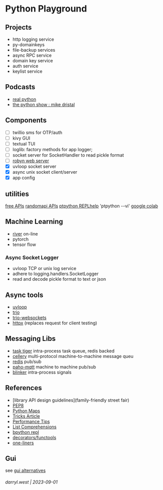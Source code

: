 # Python Playground


## Projects

* http logging service
* py-domainkeys
* file-backup services
* async RPC service
* domain key service
* auth service
* keylist service

## Podcasts

* [real python](https://podcasts.apple.com/us/podcast/the-real-python-podcast/id1501905538)
* [the python show : mike dristal](https://podcasts.apple.com/us/podcast/the-python-show/id1691189730)

## Components

* [ ] twillio sms for OTP/auth
* [ ] kivy GUI
* [ ] textual TUI
* [ ] loglib: factory methods for app logger; 
* [ ] socket server for SocketHandler to read pickle format
* [ ] [robyn web server](https://github.com/sparckles/robyn)
* [x] uvloop socket server
* [x] async unix socket client/server
* [x] app config 

## utilities

[free APIs](https://apipheny.io/free-api/#apis-without-key)
[randomapi APIs](https://randomapi.com/)
[ptpython REPLhelp](https://towardsdatascience.com/ptpython-a-better-python-repl-6e21df1eb648) 'ptpython --vi'
[google colab](https://colab.research.google.com/)

## Machine Learning

* [river](https://pypi.org/project/river/) on-line
* pytorch
* tensor flow

### Async Socket Logger

* uvloop TCP or unix log service
* adhere to logging.handlers.SocketLogger
* read and decode pickle format to text or json

## Async tools

* [uvloop](https://github.com/MagicStack/uvloop)
* [trio](https://trio.readthedocs.io/en/stable/index.html)
* [trio-websockets](https://github.com/python-trio/trio-websocket)
* [httpx](https://www.python-httpx.org/) (replaces request for client testing)

## Messaging Libs

* [task tiger](https://pypi.org/project/tasktiger/) intra-process task queue, redis backed
* [cellery](https://docs.celeryq.dev/en/stable/getting-started/introduction.html) multi-protocol machine-to-machine message queu
* [redis](https://blinker.readthedocs.io/en/stable/#blinker.base.Signal.connect_via) pub/sub
* [paho-mqtt](https://pypi.org/project/paho-mqtt/) machine to machine pub/sub
* [blinker](https://blinker.readthedocs.io/en/stable/#blinker.base.Signal.connect_via) intra-process signals

## References

* [library API design guidelines](family-friendly street fair)
* [PEP8](https://peps.python.org/pep-0008/)
* [Python Maps](https://www.geeksforgeeks.org/python-map-function/)
* [Tricks Article](https://towardsdatascience.com/5-python-tricks-that-distinguish-senior-developers-from-juniors-826d57ab3940)
* [Performance Tips](https://wiki.python.org/moin/PythonSpeed/PerformanceTips)
* [List Comprehensions](https://realpython.com/list-comprehension-python/)
* [bpython repl](https://docs.bpython-interpreter.org/en/latest/)
* [decorators/functools](https://towardsdatascience.com/python-decorators-for-data-science-6913f717669a)
* [one-liners](https://medium.com/@chenyumei8866/20-extremely-useful-single-line-python-codes-bc553ea4832a)
 
## Gui

see [gui alternatives](docs/gui-alternatives)

###### darryl.west | 2023-09-01

